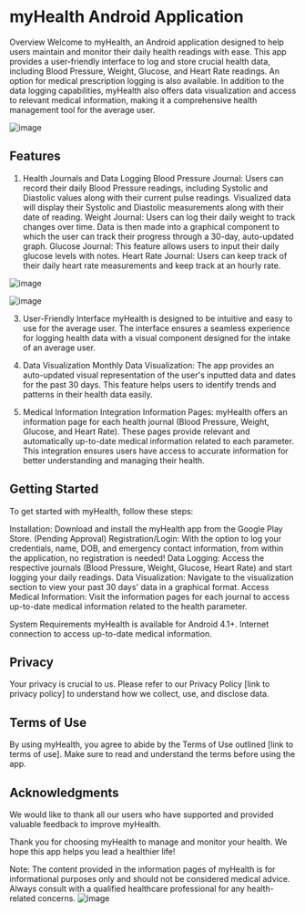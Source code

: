 # myHealth Android Application 
Overview
Welcome to myHealth, an Android application designed to help users maintain and monitor their daily health readings with ease. This app provides a user-friendly interface to log and store crucial health data, including Blood Pressure, Weight, Glucose, and Heart Rate readings. An option for medical prescription logging is also available. In addition to the data logging capabilities, myHealth also offers data visualization and access to relevant medical information, making it a comprehensive health management tool for the average user.

![image](https://github.com/RickyR23/myHealth/assets/123121698/aa36a06f-394d-49bb-adc3-86f4d02defa9)

## Features
1. Health Journals and Data Logging
Blood Pressure Journal: Users can record their daily Blood Pressure readings, including Systolic and Diastolic values along with their current pulse readings. Visualized data will display their Systolic and Diastolic measurements along with their date of reading.
Weight Journal: Users can log their daily weight to track changes over time. Data is then made into a graphical component to which the user can track their progress through a 30-day, auto-updated graph. 
Glucose Journal: This feature allows users to input their daily glucose levels with notes. 
Heart Rate Journal: Users can keep track of their daily heart rate measurements and keep track at an hourly rate.

![image](https://github.com/RickyR23/myHealth/assets/123121698/1b589bd6-d5e6-4bf1-b7f7-0dd3a892e264)


![image](https://github.com/RickyR23/myHealth/assets/123121698/b078752c-74b7-4343-9b83-b4c5d8100ca2)

3. User-Friendly Interface
myHealth is designed to be intuitive and easy to use for the average user. The interface ensures a seamless experience for logging health data with a visual component designed for the intake of an average user.

4. Data Visualization
Monthly Data Visualization: The app provides an auto-updated visual representation of the user's inputted data and dates for the past 30 days. This feature helps users to identify trends and patterns in their health data easily.

5. Medical Information Integration
Information Pages: myHealth offers an information page for each health journal (Blood Pressure, Weight, Glucose, and Heart Rate). These pages provide relevant and automatically up-to-date medical information related to each parameter. This integration ensures users have access to accurate information for better understanding and managing their health.

## Getting Started
To get started with myHealth, follow these steps:

Installation: Download and install the myHealth app from the Google Play Store. (Pending Approval)
Registration/Login: With the option to log your credentials, name, DOB, and emergency contact information, from within the application, no registration is needed! 
Data Logging: Access the respective journals (Blood Pressure, Weight, Glucose, Heart Rate) and start logging your daily readings.
Data Visualization: Navigate to the visualization section to view your past 30 days' data in a graphical format.
Access Medical Information: Visit the information pages for each journal to access up-to-date medical information related to the health parameter.

System Requirements
myHealth is available for Android 4.1+.
Internet connection to access up-to-date medical information.

## Privacy
Your privacy is crucial to us. Please refer to our Privacy Policy [link to privacy policy] to understand how we collect, use, and disclose data.

## Terms of Use
By using myHealth, you agree to abide by the Terms of Use outlined [link to terms of use]. Make sure to read and understand the terms before using the app.

## Acknowledgments
We would like to thank all our users who have supported and provided valuable feedback to improve myHealth.

Thank you for choosing myHealth to manage and monitor your health. We hope this app helps you lead a healthier life!

Note: The content provided in the information pages of myHealth is for informational purposes only and should not be considered medical advice. Always consult with a qualified healthcare professional for any health-related concerns.
![image](https://github.com/RickyR23/myHealth/assets/123121698/18ee0f29-7d7c-4473-b540-d050a72da795)



